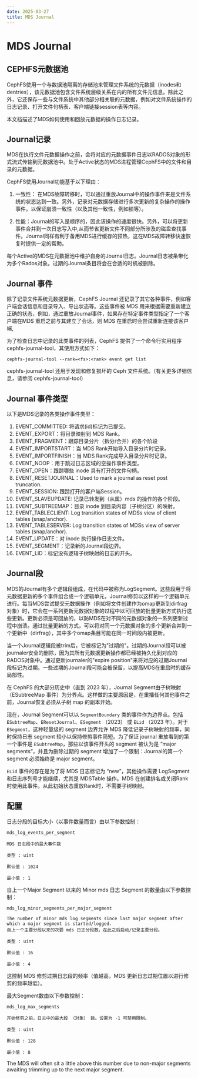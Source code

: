 ```yaml
---
date: 2025-03-27
title: MDS Journal
---
```


# MDS Journal

## CEPHFS元数据池
CephFS使用一个与数据池隔离的存储池来管理文件系统的元数据（inodes和dentries），该元数据池包含文件系统层级关系在内的所有文件元信息。除此之外，它还保存一些与文件系统中其他部分相关联的元数据，例如对文件系统操作的日志记录、打开文件句柄表、客户端链接session表等内容。

本文档描述了MDS如何使用和回放元数据的操作日志记录。

## Journal记录
MDS在执行文件元数据操作之前，会将对应的元数据事件日志以RADOS对象的形式流式传输到元数据池中。处于Active状态的MDS进程管理CephFS中的文件和目录的元数据。

CephFS使用Journal功能基于以下理由：

1. 一致性： 在MDS故障转移时，可以通过重放Journal中的操作事件来是文件系统的状态达到一致。另外，记录对元数据存储进行多次更新的复杂操作的操作事件，以保证崩溃一致性（以及其他一致性，例如锁等）。

2. 性能：Journal的写入是顺序的，因此该操作的速度很快。另外，可以将更新事件合并到一次日志写入中,从而节省更新文件不同部分所涉及的磁盘查找事件。Journal同样有利于备用MDS进行缓存的预热，这在MDS故障转移快速恢复时提供一定的帮助。

每个Active的MDS在元数据池中维护自身的Journal日志。Journal日志被条带化为多个Rados对象。过期的Journal条目将会在合适的时机被删除。

## Journal 事件
除了记录文件系统元数据更新，CephFS Journal 还记录了其它各种事件，例如客户端会话信息和目录导入、导出状态等。这些事件被 MDS 用来根据需要重新建立正确的状态，例如，通过重放Journal事件，如果存在特定事件类型指定了一个客户端在MDS 重启之前与其建立了会话，则 MDS 在重启时会尝试重新连接该客户端,

为了检查日志中记录的此类事件的列表，CephFS 提供了一个命令行实用程序 cephfs-journal-tool，其使用方式如下：

```
cephfs-journal-tool --rank=<fs>:<rank> event get list
```
cephfs-journal-tool 还用于发现和修复损坏的 Ceph 文件系统。（有关更多详细信息，请参阅 
cephfs-journal-tool）
## Journal 事件类型
以下是MDS记录的各类操作事件类型：

1. EVENT_COMMITTED: 将请求(id)标记为已提交。
2. EVENT_EXPORT：将目录映射到 MDS Rank。
3. EVENT_FRAGMENT：跟踪目录分片（拆分/合并）的各个阶段
4. EVENT_IMPORTSTART：当 MDS Rank开始导入目录分片时记录。
5. EVENT_IMPORTFINISH：当 MDS Rank完成导入目录分片时记录。
6. EVENT_NOOP：用于跳过日志区域的空操作事件类型。
7. EVENT_OPEN：跟踪哪些 inode 具有打开的文件句柄。
8. EVENT_RESETJOURNAL：Used to mark a journal as reset post truncation.
9. EVENT_SESSION: 跟踪打开的客户端Session。
10. EVENT_SLAVEUPDATE: 记录已转发到（从属）mds 的操作的各个阶段。
11. EVENT_SUBTREEMAP：目录 inode 到目录内容（子树分区）的映射。
12. EVENT_TABLECLIENT: Log transition states of MDSs view of client tables (snap/anchor).
13. EVENT_TABLESERVER: Log transition states of MDSs view of server tables (snap/anchor).
14. EVENT_UPDATE：对 inode 执行操作日志文件。
15. EVENT_SEGMENT：记录新的Journal段边界。
16. EVENT_LID：标记没有逻辑子树映射的日志的开头。

## Journal段
MDS的Journal有多个逻辑段组成，在代码中被称为LogSegment。这些段用于将元数据更新的多个事件组合成一个逻辑单元，Journal修剪以这样的一个逻辑单元进行。每当MDS尝试提交元数据操作（例如将文件创建作为omap更新到dirfrag对象）时，它会在一系列更新元数据对象的过程中以可回放的批量更新方式执行这些更新。更新必须是可回放的，以防MDS在对不同的元数据对象的一系列更新过程中崩溃。通过批量更新的方式，可以将对同一个元数据对象的多个更新合并到一个更新中（dirfrag），其中多个omap条目可能在同一时间段内被更新。

当一个Journal逻辑段被trim后，它被标记为"过期的"。过期的Journal段可以被journaler安全的删除，因为其所有元数据更新操作都已经被持久化到对应的RADOS对象中。通过更新journaler的"expire position"来将对应的过期Journal段标记为过期。一些过期的Journal段可能会被保留，以提高MDS在重启时的缓存局部性。

在 CephFS 的大部分历史中（直到 2023 年），Journal Segment由子树映射（ESubtreeMap 事件）为分界点。这样做的主要原因是，在重播任何其他事件之前，Journal恢复必须从子树 map 的副本开始。

现在，Journal Segment可以以 `SegmentBoundary` 类的事件作为边界点。包括 `ESubtreeMap`、`EResetJournal`、`ESegment` （2023） 或 `ELid` （2023 年）。对于 `ESegment`，这种轻量级的 segment 边界允许 MDS 降低记录子树映射的频率，同时保持日志 segment 较小以保持修剪事件简短。为了保证 journal 重放看到的第一个事件是 `ESubtreeMap`，那些以该事件开头的 segment 被认为是 “major segments”，并且为删除过期的 segment 增加了一个限制：Journal的第一个 segment 必须始终是 major segment。

`ELid` 事件的存在是为了将 MDS 日志标记为 “new”，其他操作需要 LogSegment 和日志序列号才能继续，尤其是 MDSTable 操作。MDS 在创建排名或关闭Rank时使用此事件。从此初始状态重放Rank时，不需要子树映射。

## 配置
日志分段的目标大小（以事件数量而言）由以下参数控制：

```
mds_log_events_per_segment 
```
    MDS 日志段中的最大事件数

    类型 : uint

    默认值 : 1024

    最小值 : 1

自上一个Major Segment 以来的 Minor mds 日志 Segment 的数量由以下参数控制：

```
mds_log_minor_segments_per_major_segment
```
    The number of minor mds log segments since last major segment after which a major segment is started/logged.
    自上一个主要分段以来的次要 mds 日志分段数，在此之后启动/记录主要分段。

    类型 : uint

    默认值 : 16

    最小值 : 4

这控制 MDS 修剪过期日志段的频率（值越高，MDS 更新日志过期位置以进行修剪的频率越低）。

最大Segment数由以下参数控制：

```
mds_log_max_segments
```
    开始修剪之前，日志中的最大段 （对象） 数。设置为 -1 可禁用限制。

    类型 : uint

    默认值 : 128

    最小值 : 8

The MDS will often sit a little above this number due to non-major segments 
awaiting trimming up to the next major segment.



 
